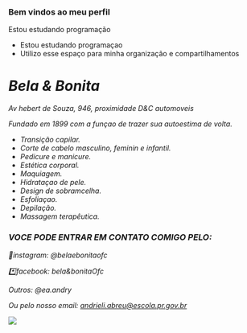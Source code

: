 ### Bem vindos ao meu perfil
Estou estudando programação
- Estou estudando programaçao
- Utilizo esse espaço para minha organização e compartilhamentos

### <h1> <em> Bela & Bonita
  
Av hebert de Souza, 946, proximidade D&C automoveis
  
 Fundado em 1899 com a funçao de trazer sua autoestima de volta.

- Transição capilar.
- Corte de cabelo masculino, feminin e infantil.
- Pedicure e manicure.
 - Estética corporal.
 - Maquiagem.
 - Hidrataçao de pele.
 - Design de sobramcelha.
-  Esfoliaçao.
 - Depilação.
 - Massagem terapêutica.
  
  ### VOCE PODE ENTRAR EM CONTATO COMIGO  PELO:
📸instagram: @belaebonitaofc
  
*️⃣facebook: bela&bonitaOfc
  
Outros: @ea.andry
  
Ou pelo nosso email: andrieli.abreu@escola.pr.gov.br
  
  ![](https://media.tenor.com/GJBd6x29DkcAAAAM/nail-salon-salon.gif)
  
  
